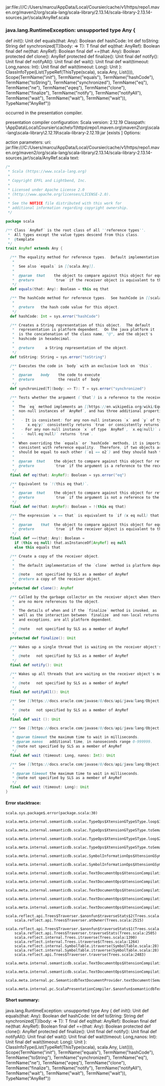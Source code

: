 jar:file:///C:/Users/marcu/AppData/Local/Coursier/cache/v1/https/repo1.maven.org/maven2/org/scala-lang/scala-library/2.13.14/scala-library-2.13.14-sources.jar!/scala/AnyRef.scala
### java.lang.RuntimeException: unsupported type Any {
  def $init$(): Unit
  def equals(that: Any): Boolean
  def hashCode: Int
  def toString: String
  def synchronized[T](body: => T): T
  final def eq(that: AnyRef): Boolean
  final def ne(that: AnyRef): Boolean
  final def ==(that: Any): Boolean
  protected def clone(): AnyRef
  protected def finalize(): Unit
  final def notify(): Unit
  final def notifyAll(): Unit
  final def wait(): Unit
  final def wait(timeout: Long,nanos: Int): Unit
  final def wait(timeout: Long): Unit
}: ClassInfoType(List(TypeRef(ThisType(scala), scala.Any, List())), Scope(TermName("$init$"), TermName("equals"), TermName("hashCode"), TermName("toString"), TermName("synchronized"), TermName("eq"), TermName("ne"), TermName("$eq$eq"), TermName("clone"), TermName("finalize"), TermName("notify"), TermName("notifyAll"), TermName("wait"), TermName("wait"), TermName("wait")), TypeName("AnyRef"))

occurred in the presentation compiler.

presentation compiler configuration:
Scala version: 2.12.19
Classpath:
<HOME>\AppData\Local\Coursier\cache\v1\https\repo1.maven.org\maven2\org\scala-lang\scala-library\2.12.19\scala-library-2.12.19.jar [exists ]
Options:



action parameters:
uri: jar:file:///C:/Users/marcu/AppData/Local/Coursier/cache/v1/https/repo1.maven.org/maven2/org/scala-lang/scala-library/2.13.14/scala-library-2.13.14-sources.jar!/scala/AnyRef.scala
text:
```scala
/*
 * Scala (https://www.scala-lang.org)
 *
 * Copyright EPFL and Lightbend, Inc.
 *
 * Licensed under Apache License 2.0
 * (http://www.apache.org/licenses/LICENSE-2.0).
 *
 * See the NOTICE file distributed with this work for
 * additional information regarding copyright ownership.
 */

package scala

/** Class `AnyRef` is the root class of all ''reference types''.
 *  All types except the value types descend from this class.
 *  @template
 */
trait AnyRef extends Any {

  /** The equality method for reference types.  Default implementation delegates to `eq`.
   *
   *  See also `equals` in [[scala.Any]].
   *
   *  @param  that    the object to compare against this object for equality.
   *  @return         `true` if the receiver object is equivalent to the argument; `false` otherwise.
   */
  def equals(that: Any): Boolean = this eq that

  /** The hashCode method for reference types.  See hashCode in [[scala.Any]].
   *
   *  @return   the hash code value for this object.
   */
  def hashCode: Int = sys.error("hashCode")

  /** Creates a String representation of this object.  The default
   *  representation is platform dependent.  On the java platform it
   *  is the concatenation of the class name, "@", and the object's
   *  hashcode in hexadecimal.
   *
   *  @return     a String representation of the object.
   */
  def toString: String = sys.error("toString")

  /** Executes the code in `body` with an exclusive lock on `this`.
   *
   *  @param    body    the code to execute
   *  @return           the result of `body`
   */
  def synchronized[T](body: => T): T = sys.error("synchronized")

  /** Tests whether the argument (`that`) is a reference to the receiver object (`this`).
   *
   *  The `eq` method implements an [[https://en.wikipedia.org/wiki/Equivalence_relation equivalence relation]] on
   *  non-null instances of `AnyRef`, and has three additional properties:
   *
   *   - It is consistent: for any non-null instances `x` and `y` of type `AnyRef`, multiple invocations of
   *     `x.eq(y)` consistently returns `true` or consistently returns `false`.
   *   - For any non-null instance `x` of type `AnyRef`, `x.eq(null)` and `null.eq(x)` returns `false`.
   *   - `null.eq(null)` returns `true`.
   *
   *  When overriding the `equals` or `hashCode` methods, it is important to ensure that their behavior is
   *  consistent with reference equality.  Therefore, if two objects are references to each other (`o1 eq o2`), they
   *  should be equal to each other (`o1 == o2`) and they should hash to the same value (`o1.hashCode == o2.hashCode`).
   *
   *  @param  that    the object to compare against this object for reference equality.
   *  @return         `true` if the argument is a reference to the receiver object; `false` otherwise.
   */
  final def eq(that: AnyRef): Boolean = sys.error("eq")

  /** Equivalent to `!(this eq that)`.
   *
   *  @param  that    the object to compare against this object for reference equality.
   *  @return         `true` if the argument is not a reference to the receiver object; `false` otherwise.
   */
  final def ne(that: AnyRef): Boolean = !(this eq that)

  /** The expression `x == that` is equivalent to `if (x eq null) that eq null else x.equals(that)`.
   *
   *  @param    that  the object to compare against this object for equality.
   *  @return         `true` if the receiver object is equivalent to the argument; `false` otherwise.
   */
  final def ==(that: Any): Boolean =
    if (this eq null) that.asInstanceOf[AnyRef] eq null
    else this equals that

  /** Create a copy of the receiver object.
   *
   *  The default implementation of the `clone` method is platform dependent.
   *
   *  @note   not specified by SLS as a member of AnyRef
   *  @return a copy of the receiver object.
   */
  protected def clone(): AnyRef

  /** Called by the garbage collector on the receiver object when there
   *  are no more references to the object.
   *
   *  The details of when and if the `finalize` method is invoked, as
   *  well as the interaction between `finalize` and non-local returns
   *  and exceptions, are all platform dependent.
   *
   *  @note   not specified by SLS as a member of AnyRef
   */
  protected def finalize(): Unit

  /** Wakes up a single thread that is waiting on the receiver object's monitor.
   *
   *  @note   not specified by SLS as a member of AnyRef
   */
  final def notify(): Unit

  /** Wakes up all threads that are waiting on the receiver object's monitor.
   *
   *  @note   not specified by SLS as a member of AnyRef
   */
  final def notifyAll(): Unit

  /** See [[https://docs.oracle.com/javase/8/docs/api/java/lang/Object.html#wait--]].
   *
   *  @note   not specified by SLS as a member of AnyRef
   */
  final def wait (): Unit

  /** See [[https://docs.oracle.com/javase/8/docs/api/java/lang/Object.html#wait-long-int-]]
   *
   * @param timeout the maximum time to wait in milliseconds.
   * @param nanos   additional time, in nanoseconds range 0-999999.
   * @note not specified by SLS as a member of AnyRef
   */
  final def wait (timeout: Long, nanos: Int): Unit

  /** See [[https://docs.oracle.com/javase/8/docs/api/java/lang/Object.html#wait-long-]].
   *
   * @param timeout the maximum time to wait in milliseconds.
   * @note not specified by SLS as a member of AnyRef
   */
  final def wait (timeout: Long): Unit
}

```



#### Error stacktrace:

```
scala.sys.package$.error(package.scala:30)
	scala.meta.internal.semanticdb.scalac.TypeOps$XtensionGTypeSType.loop$1(TypeOps.scala:74)
	scala.meta.internal.semanticdb.scalac.TypeOps$XtensionGTypeSType.toSemanticTpe(TypeOps.scala:76)
	scala.meta.internal.semanticdb.scalac.TypeOps$XtensionGTypeSType.loop$2(TypeOps.scala:104)
	scala.meta.internal.semanticdb.scalac.TypeOps$XtensionGTypeSType.toSemanticSig(TypeOps.scala:127)
	scala.meta.internal.semanticdb.scalac.SymbolInformationOps$XtensionGSymbolMSymbolInformation.sig(SymbolInformationOps.scala:116)
	scala.meta.internal.semanticdb.scalac.SymbolInformationOps$XtensionGSymbolMSymbolInformation.toSymbolInformation(SymbolInformationOps.scala:196)
	scala.meta.internal.semanticdb.scalac.TextDocumentOps$XtensionCompilationUnitDocument$traverser$3$.saveSymbol$1(TextDocumentOps.scala:194)
	scala.meta.internal.semanticdb.scalac.TextDocumentOps$XtensionCompilationUnitDocument$traverser$3$.trySymbolDefinition(TextDocumentOps.scala:196)
	scala.meta.internal.semanticdb.scalac.TextDocumentOps$XtensionCompilationUnitDocument$traverser$3$.tryFindMtree(TextDocumentOps.scala:302)
	scala.meta.internal.semanticdb.scalac.TextDocumentOps$XtensionCompilationUnitDocument$traverser$3$.traverse(TextDocumentOps.scala:590)
	scala.meta.internal.semanticdb.scalac.TextDocumentOps$XtensionCompilationUnitDocument$traverser$3$.traverse(TextDocumentOps.scala:183)
	scala.reflect.api.Trees$Traverser.$anonfun$traverseStats$2(Trees.scala:2506)
	scala.reflect.api.Trees$Traverser.atOwner(Trees.scala:2515)
	scala.reflect.api.Trees$Traverser.$anonfun$traverseStats$1(Trees.scala:2506)
	scala.reflect.api.Trees$Traverser.traverseStats(Trees.scala:2505)
	scala.reflect.internal.Trees.itraverse(Trees.scala:1390)
	scala.reflect.internal.Trees.itraverse$(Trees.scala:1264)
	scala.reflect.internal.SymbolTable.itraverse(SymbolTable.scala:28)
	scala.reflect.internal.SymbolTable.itraverse(SymbolTable.scala:28)
	scala.reflect.api.Trees$Traverser.traverse(Trees.scala:2483)
	scala.meta.internal.semanticdb.scalac.TextDocumentOps$XtensionCompilationUnitDocument$traverser$3$.traverse(TextDocumentOps.scala:656)
	scala.meta.internal.semanticdb.scalac.TextDocumentOps$XtensionCompilationUnitDocument.toTextDocument(TextDocumentOps.scala:659)
	scala.meta.internal.pc.SemanticdbTextDocumentProvider.textDocument(SemanticdbTextDocumentProvider.scala:54)
	scala.meta.internal.pc.ScalaPresentationCompiler.$anonfun$semanticdbTextDocument$1(ScalaPresentationCompiler.scala:469)
```
#### Short summary: 

java.lang.RuntimeException: unsupported type Any {
  def $init$(): Unit
  def equals(that: Any): Boolean
  def hashCode: Int
  def toString: String
  def synchronized[T](body: => T): T
  final def eq(that: AnyRef): Boolean
  final def ne(that: AnyRef): Boolean
  final def ==(that: Any): Boolean
  protected def clone(): AnyRef
  protected def finalize(): Unit
  final def notify(): Unit
  final def notifyAll(): Unit
  final def wait(): Unit
  final def wait(timeout: Long,nanos: Int): Unit
  final def wait(timeout: Long): Unit
}: ClassInfoType(List(TypeRef(ThisType(scala), scala.Any, List())), Scope(TermName("$init$"), TermName("equals"), TermName("hashCode"), TermName("toString"), TermName("synchronized"), TermName("eq"), TermName("ne"), TermName("$eq$eq"), TermName("clone"), TermName("finalize"), TermName("notify"), TermName("notifyAll"), TermName("wait"), TermName("wait"), TermName("wait")), TypeName("AnyRef"))